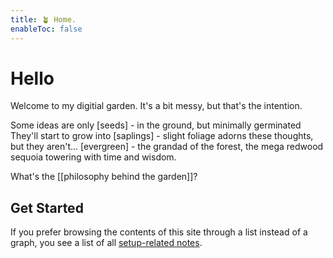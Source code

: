 ```yaml
---
title: 🪴 Home.
enableToc: false
---
```


# Hello
Welcome to my digitial garden. It's a bit messy, but that's the intention. 

Some ideas are only [seeds] - in the ground, but minimally germinated
They'll start to grow into [saplings] - slight foliage adorns these thoughts, but they aren't...
[evergreen] - the grandad of the forest, the mega redwood sequoia towering with time and wisdom. 

What's the [[philosophy behind the garden]]? 

## Get Started

If you prefer browsing the contents of this site through a list instead of a graph, you see a list of all [setup-related notes](/tags/setup).

